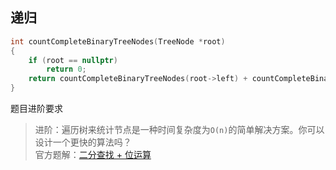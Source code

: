 ## 递归
```C++
int countCompleteBinaryTreeNodes(TreeNode *root)
{
	if (root == nullptr)
		return 0;
	return countCompleteBinaryTreeNodes(root->left) + countCompleteBinaryTreeNodes(root->right) + 1;
}
```

题目进阶要求
> 进阶：遍历树来统计节点是一种时间复杂度为`O(n)`的简单解决方案。你可以设计一个更快的算法吗？  
> 官方题解：[二分查找 + 位运算](https://leetcode.cn/problems/count-complete-tree-nodes/solutions/495655/wan-quan-er-cha-shu-de-jie-dian-ge-shu-by-leetco-2/)